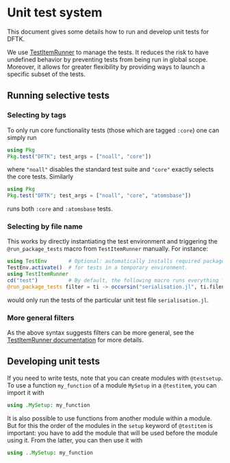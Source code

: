 # Unit test system

This document gives some details how to run and develop unit tests for DFTK.

We use [TestItemRunner](https://github.com/julia-vscode/TestItemRunner.jl) to manage the
tests. It reduces the risk to have undefined behavior by preventing tests from being run in
global scope.
Moreover, it allows for greater flexibility by providing ways to launch a specific subset of
the tests. 

## Running selective tests
### Selecting by tags
To only run core functionality tests (those which are tagged `:core`) one can simply run
```julia
using Pkg
Pkg.test("DFTK"; test_args = ["noall", "core"])
```
where `"noall"` disables the standard test suite and `"core"` exactly selects the core tests.
Similarly
```julia
using Pkg
Pkg.test("DFTK"; test_args = ["noall", "core", "atomsbase"])
```
runs both `:core` and `:atomsbase` tests.

### Selecting by file name
This works by directly instantiating the test environment and triggering
the `@run_package_tests` macro from `TestItemRunner` manually. For instance:
```julia
using TestEnv       # Optional: automatically installs required packages
TestEnv.activate()  # for tests in a temporary environment.
using TestItemRunner
cd("test")          # By default, the following macro runs everything from the parent folder.
@run_package_tests filter = ti -> occursin("serialisation.jl", ti.filename)
```
would only run the tests of the particular unit test file `serialisation.jl`.

### More general filters
As the above syntax suggests filters can be more general,
see the [TestItemRunner documentation](https://github.com/julia-vscode/TestItemRunner.jl/#running-tests)
for more details.

## Developing unit tests
If you need to write tests, note that you can create modules with `@testsetup`. To use
a function `my_function` of a module `MySetup` in a `@testitem`, you can import it with
```julia
using .MySetup: my_function
```
It is also possible to use functions from another module within a module. But for this the
order of the modules in the `setup` keyword of `@testitem` is important: you have to add the
module that will be used before the module using it. From the latter, you can then use it
with
```julia
using ..MySetup: my_function
```
